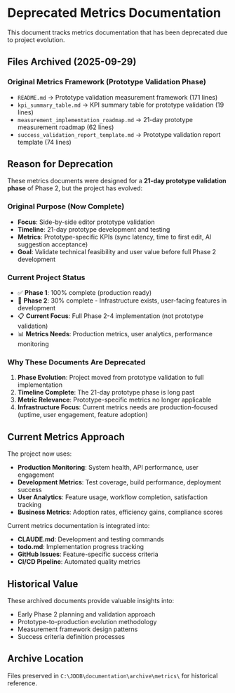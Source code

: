 # Deprecated Metrics Documentation

This document tracks metrics documentation that has been deprecated due to project evolution.

## Files Archived (2025-09-29)

### Original Metrics Framework (Prototype Validation Phase)
- `README.md` → Prototype validation measurement framework (171 lines)
- `kpi_summary_table.md` → KPI summary table for prototype validation (19 lines)
- `measurement_implementation_roadmap.md` → 21-day prototype measurement roadmap (62 lines)
- `success_validation_report_template.md` → Prototype validation report template (74 lines)

## Reason for Deprecation

These metrics documents were designed for a **21-day prototype validation phase** of Phase 2, but the project has evolved:

### Original Purpose (Now Complete)
- **Focus**: Side-by-side editor prototype validation
- **Timeline**: 21-day prototype development and testing
- **Metrics**: Prototype-specific KPIs (sync latency, time to first edit, AI suggestion acceptance)
- **Goal**: Validate technical feasibility and user value before full Phase 2 development

### Current Project Status
- ✅ **Phase 1**: 100% complete (production ready)
- 🚧 **Phase 2**: 30% complete - Infrastructure exists, user-facing features in development
- 📋 **Current Focus**: Full Phase 2-4 implementation (not prototype validation)
- 📊 **Metrics Needs**: Production metrics, user analytics, performance monitoring

### Why These Documents Are Deprecated

1. **Phase Evolution**: Project moved from prototype validation to full implementation
2. **Timeline Complete**: The 21-day prototype phase is long past
3. **Metric Relevance**: Prototype-specific metrics no longer applicable
4. **Infrastructure Focus**: Current metrics needs are production-focused (uptime, user engagement, feature adoption)

## Current Metrics Approach

The project now uses:
- **Production Monitoring**: System health, API performance, user engagement
- **Development Metrics**: Test coverage, build performance, deployment success
- **User Analytics**: Feature usage, workflow completion, satisfaction tracking
- **Business Metrics**: Adoption rates, efficiency gains, compliance scores

Current metrics documentation is integrated into:
- **CLAUDE.md**: Development and testing commands
- **todo.md**: Implementation progress tracking
- **GitHub Issues**: Feature-specific success criteria
- **CI/CD Pipeline**: Automated quality metrics

## Historical Value

These archived documents provide valuable insights into:
- Early Phase 2 planning and validation approach
- Prototype-to-production evolution methodology
- Measurement framework design patterns
- Success criteria definition processes

## Archive Location

Files preserved in `C:\JDDB\documentation\archive\metrics\` for historical reference.